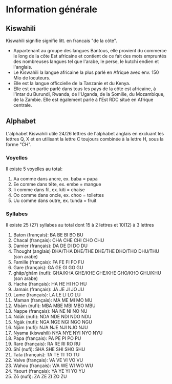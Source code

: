 # Information générale

## Kiswahili
Kiswahili signifie signifie litt. en francais "de la côte". 
- Appartenant au groupe des langues Bantous, elle provient du commerce le long de la côte Est africaine et contient de ce fait des mots empruntés des nombreuses langues tel que l'arabe, le perse, le kutchi endien et l'anglais.
- Le Kiswahili la langue africaine la plus parlé en Afrique avec env. 150 Mio de locuteurs.
- Elle est la langue officcielle de la Tanzanie et du Kenya.
- Elle est en partie parlé dans tous les pays de la côte est africaine, à l'intar du Burundi, Rwanda, de l'Uganda, de la Somilie, du Mozambique, de la Zambie. Elle est également parlé à l'Est RDC situé en Afrique centrale.

## Alphabet
L'alphabet Kiswahili utile 24/26 lettres de l'alphabet anglais en excluant les lettres Q, X et en utilisant la lettre C toujours combinée à la lettre H, sous la forme "CH".

### Voyelles
Il existe 5 voyelles au total:
1) Aa comme dans ancre, ex. baba = papa
2) Ee comme dans tête, ex. embe = mangue
3) Ii comme dans fil, ex. kiti = chaise
4) Oo comme dans oncle, ex. choo = toilettes
5) Uu comme dans outre, ex. tunda = fruit

### Syllabes
Il existe 25 (27) syllabes au total dont 15 à 2 lettres et 10(12) à 3 lettres
1) Baton (français): BA  BE  BI  BO  BU
2) Chacal (français): CHA  CHE  CHI  CHO  CHU
3) Damier (français): DA  DE  DI  DO  DU
4) Thought (anglais) DHA/THA  DHE/THE  DHE/THE  DHO/THO  DHU/THU (son arabe)
5) Famille (français): FA  FE  FI  FO  FU
6) Gare (français): GA  GE  GI  GO  GU
7) ghāp/ghām (nufi): GHA/KHA  GHE/KHE  GHE/KHE  GHO/KHO  GHU/KHU (son arabe)
8) Hache (français): HA  HE  HI  HO  HU
9) Jamais (français): JA  JE  JI  JO  JU
10) Lame (français): LA  LE  LI  LO  LU
11) Maman (français): MA  ME  MI  MO  MU
12) Mbām (nufi): MBA  MBE  MBI  MBO  MBU
13) Nappe (français): NA  NE  NI  NO  NU
14) Ndāk (nufi): NDA  NDE  NDI  NDO  NDU
15) Ngāk (nufi): NGA  NGE  NGI  NGO  NGU
16) Njām (nufi): NJA  NJE  NJI  NJO  NJU
17) Nyama (kiswahili) NYA  NYE  NYI  NYO  NYU
18) Papa (français): PA  PE  PI  PO  PU
19) Rare (français): RA  RE  RI  RO  RU
20) Shī (nufi): SHA  SHE  SHI  SHO  SHU
21) Tata (français):  TA  TE  TI  TO  TU
22) Valve (français): VA  VE  VI  VO  VU
23) Wahou (français): WA  WE  WI  WO  WU
24) Yaourt (français):  YA  YE  YI  YO  YU
25) Zō (nufi): ZA  ZE  ZI  ZO  ZU


